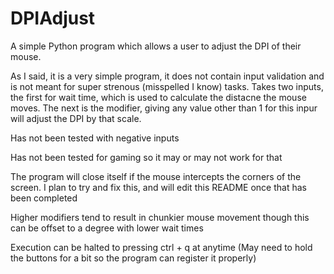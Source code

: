 # DPIAdjust
A simple Python program which allows a user to adjust the DPI of their mouse. 

As I said, it is a very simple program, it does not contain input validation and is not meant for super strenous (misspelled I know) tasks. Takes two inputs, the first for wait time, which is used to calculate the distacne the mouse moves. The next is the modifier, giving any value other than 1 for this inpur will adjust the DPI by that scale. 

Has not been tested with negative inputs

Has not been tested for gaming so it may or may not work for that

The program will close itself if the mouse intercepts the corners of the screen. I plan to try and fix this, and will edit this README once that has been completed

Higher modifiers tend to result in chunkier mouse movement though this can be offset to a degree with lower wait times

Execution can be halted to pressing ctrl + q at anytime (May need to hold the buttons for a bit so the program can register it properly)
